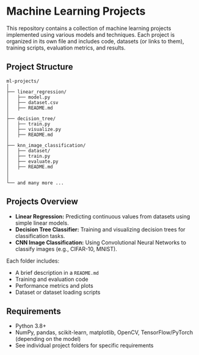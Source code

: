 
# Machine Learning Projects

This repository contains a collection of machine learning projects implemented using various models and techniques. Each project is organized in its own file and includes code, datasets (or links to them), training scripts, evaluation metrics, and results.

## Project Structure

```
ml-projects/
│
├── linear_regression/
│   ├── model.py
│   ├── dataset.csv
│   ├── README.md
│
├── decision_tree/
│   ├── train.py
│   ├── visualize.py
│   ├── README.md
│
├── knn_image_classification/
│   ├── dataset/
│   ├── train.py
│   ├── evaluate.py
│   ├── README.md
│
│
└── and many more ...
```

## Projects Overview

* **Linear Regression:** Predicting continuous values from datasets using simple linear models.
* **Decision Tree Classifier:** Training and visualizing decision trees for classification tasks.
* **CNN Image Classification:** Using Convolutional Neural Networks to classify images (e.g., CIFAR-10, MNIST).

Each folder includes:

*  A brief description in a `README.md`
*  Training and evaluation code
*  Performance metrics and plots
*  Dataset or dataset loading scripts

##  Requirements

* Python 3.8+
* NumPy, pandas, scikit-learn, matplotlib, OpenCV, TensorFlow/PyTorch (depending on the model)
* See individual project folders for specific requirements


